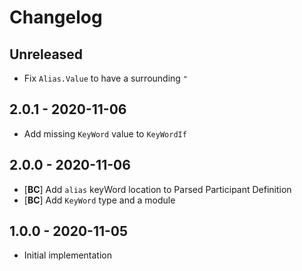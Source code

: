 # Changelog

<!-- There is always Unreleased section on the top. Subsections (Add, Changed, Fix, Removed) should be Add as needed. -->
## Unreleased
- Fix `Alias.Value` to have a surrounding `"`

## 2.0.1 - 2020-11-06
- Add missing `KeyWord` value to `KeyWordIf`

## 2.0.0 - 2020-11-06
- [**BC**] Add `alias` keyWord location to Parsed Participant Definition
- [**BC**] Add `KeyWord` type and a module

## 1.0.0 - 2020-11-05
- Initial implementation
